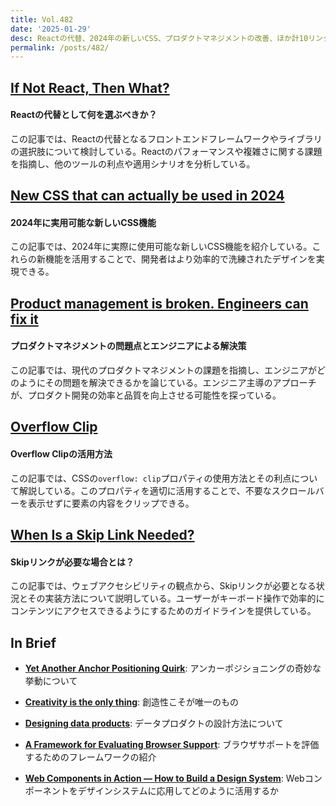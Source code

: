 ```yaml
---
title: Vol.482
date: '2025-01-29'
desc: Reactの代替、2024年の新しいCSS、プロダクトマネジメントの改善、ほか計10リンク
permalink: /posts/482/
---
```


## [If Not React, Then What?](https://infrequently.org/2024/11/if-not-react-then-what/)
#### Reactの代替として何を選ぶべきか？

この記事では、Reactの代替となるフロントエンドフレームワークやライブラリの選択肢について検討している。Reactのパフォーマンスや複雑さに関する課題を指摘し、他のツールの利点や適用シナリオを分析している。

## [New CSS that can actually be used in 2024](https://thomasorus.com/new-css-that-can-actually-be-used-in-2024.html)
#### 2024年に実用可能な新しいCSS機能

この記事では、2024年に実際に使用可能な新しいCSS機能を紹介している。これらの新機能を活用することで、開発者はより効率的で洗練されたデザインを実現できる。

## [Product management is broken. Engineers can fix it](https://newsletter.posthog.com/p/product-management-is-broken-engineers)
#### プロダクトマネジメントの問題点とエンジニアによる解決策

この記事では、現代のプロダクトマネジメントの課題を指摘し、エンジニアがどのようにその問題を解決できるかを論じている。エンジニア主導のアプローチが、プロダクト開発の効率と品質を向上させる可能性を探っている。

## [Overflow Clip](https://ishadeed.com/article/overflow-clip/)
#### Overflow Clipの活用方法

この記事では、CSSの`overflow: clip`プロパティの使用方法とその利点について解説している。このプロパティを適切に活用することで、不要なスクロールバーを表示せずに要素の内容をクリップできる。

## [When Is a Skip Link Needed?](https://www.tpgi.com/when-is-a-skip-link-needed/)
#### Skipリンクが必要な場合とは？

この記事では、ウェブアクセシビリティの観点から、Skipリンクが必要となる状況とその実装方法について説明している。ユーザーがキーボード操作で効率的にコンテンツにアクセスできるようにするためのガイドラインを提供している。

## In Brief

- **[Yet Another Anchor Positioning Quirk](https://css-tricks.com/yet-another-anchor-positioning-quirk/)**: アンカーポジショニングの奇妙な挙動について

- **[Creativity is the only thing](https://uxdesign.cc/creativity-is-the-only-thing-498a05142c9c)**: 創造性こそが唯一のもの

- **[Designing data products](https://martinfowler.com/articles/designing-data-products.html)**: データプロダクトの設計方法について

- **[A Framework for Evaluating Browser Support](https://www.joshwcomeau.com/css/browser-support/)**: ブラウザサポートを評価するためのフレームワークの紹介

- **[Web Components in Action — How to Build a Design System](https://medium.com/@varyastepanova/web-components-in-action-how-to-build-a-design-system-ef7d94a7c798)**: Webコンポーネントをデザインシステムに応用してどのように活用するか
